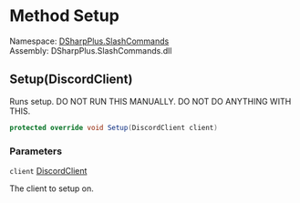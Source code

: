# Method Setup

Namespace: [DSharpPlus.SlashCommands](DSharpPlus.SlashCommands.md)  
Assembly: DSharpPlus.SlashCommands.dll

## <a id="DSharpPlus_SlashCommands_SlashCommandsExtension_Setup_DSharpPlus_DiscordClient_"></a>Setup\(DiscordClient\)

Runs setup. DO NOT RUN THIS MANUALLY. DO NOT DO ANYTHING WITH THIS.

```csharp
protected override void Setup(DiscordClient client)
```

### Parameters

`client` [DiscordClient](DSharpPlus.DiscordClient.md)

The client to setup on.

